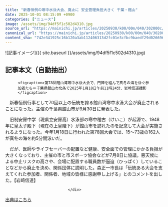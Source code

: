 ```yaml
---
title: "新春恒例の寒中水泳大会、廃止に 安全管理負担大きく 千葉・館山"
date: 2025-10-01 08:15:09 +0900
categories: ["ニュース"]
image: /assets/img/94df5f1c502d4310.jpg
source_url: "https://mainichi.jp/articles/20250930/k00/00m/040/302000c/"
canonical_url: "https://mainichi.jp/articles/20250930/k00/00m/040/302000c/"
content_sha: "742e341925c16b120a3ab112406313d2fc01e3cfbc9baedf29d026696874d577"
---
```


![記事イメージ]({{ site.baseurl }}/assets/img/94df5f1c502d4310.jpg)

## 記事本文（自動抽出）
<div><section class="articledetail-body" id="articledetail-body">




<div class="articledetail-image-left">
  <figure>
    
    <figcaption>第78回館山湾寒中水泳大会で、円陣を組んで真冬の海を泳ぐ参加者たち＝千葉県館山市北条で2025年1月18日午前11時24分、岩崎信道撮影</figcaption>
    
  </figure>
</div>

<p>　新春恒例行事として70回以上の伝統を誇る館山湾寒中水泳大会が廃止されることになった。主催の千葉県館山市が9月30日に発表した。</p>

<p>　旧制安房中学（現県立安房高）水泳部の寒中稽古（けいこ）が起源で、1948年に皇太子殿下（現在の上皇陛下）が館山市を訪れたのを記念して大会が実施されるようになった。今年1月18日に行われた第78回大会では、15～73歳の162人が真冬の海を約5分間泳いだ。</p>

	


<p>　だが、医師やライフセーバーの配置など健康、安全面での管理にかかる負担が大きくなっており、主催の市と市スポーツ協会などが7月8日に協議。悪天候による中止リスクの高さや、会場に配置する職員数が逼迫（ひっぱく）していることなどから廃止を決め、関係団体に説明した。森正一市長は「伝統ある大会を支えてくれた参加者、関係者、地域の皆様に感謝申し上げる」とのコメントを出した。【岩崎信道】</p>


</section>






								</div>

[出典はこちら](https://mainichi.jp/articles/20250930/k00/00m/040/302000c/)

